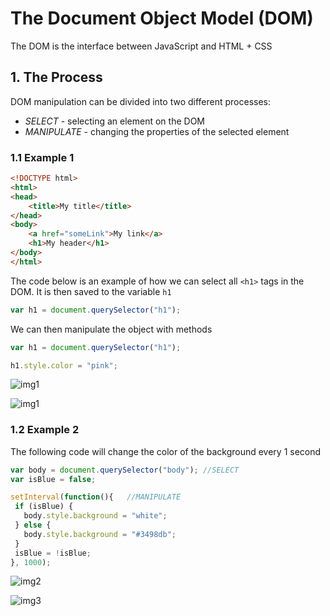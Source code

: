 # The Document Object Model (DOM)

The DOM is the interface between JavaScript and HTML + CSS

## 1. The Process

DOM manipulation can be divided into two different processes: 

- _SELECT_ - selecting an element on the DOM
- _MANIPULATE_ - changing the properties of the selected element

### 1.1 Example 1

```html
<!DOCTYPE html>
<html>
<head>
	<title>My title</title>
</head>
<body>
	<a href="someLink">My link</a>
	<h1>My header</h1>
</body>
</html>
```

The code below is an example of how we can select all `<h1>` tags in the DOM. It is then saved to the variable `h1`

```js
var h1 = document.querySelector("h1");
```

We can then manipulate the object with methods

```js
var h1 = document.querySelector("h1");

h1.style.color = "pink";
```

![img1](\images-for-notes\img1.jpg)

![img1](\images-for-notes\img2.jpg)

### 1.2 Example 2

The following code will change the color of the background every 1 second

```js
var body = document.querySelector("body"); //SELECT
var isBlue = false;

setInterval(function(){   //MANIPULATE
 if (isBlue) {
   body.style.background = "white";
 } else {
   body.style.background = "#3498db";
 }
 isBlue = !isBlue;
}, 1000);
```

![img2](\images-for-notes\img2.jpg)

![img3](\images-for-notes\img3.jpg)

